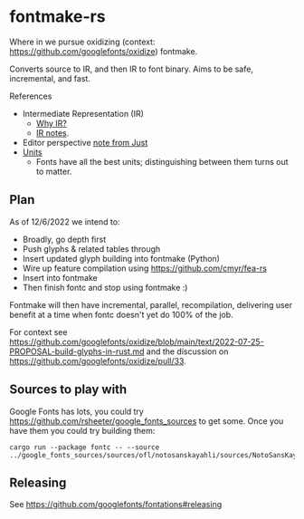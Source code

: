 # fontmake-rs
Where in we pursue oxidizing (context: https://github.com/googlefonts/oxidize) fontmake.

Converts source to IR, and then IR to font binary. Aims to be safe, incremental, and fast.

References

   * Intermediate Representation (IR)
      * [Why IR?](https://github.com/googlefonts/oxidize/blob/main/text/2022-11-14-why-ir.md)
      * [IR notes](https://github.com/googlefonts/oxidize/blob/main/text/2022-11-08-font-compiler-ir.md).
   * Editor perspective [note from Just](https://github.com/googlefonts/oxidize/issues/21)
   * [Units](resources/text/units.md)
      * Fonts have all the best units; distinguishing between them turns out to matter.

## Plan

As of 12/6/2022 we intend to:

* Broadly, go depth first
* Push glyphs & related tables through
* Insert updated glyph building into fontmake (Python)
* Wire up feature compilation using https://github.com/cmyr/fea-rs
* Insert into fontmake
* Then finish fontc and stop using fontmake :)

Fontmake will then have incremental, parallel, recompilation, delivering user benefit at a time when fontc doesn't yet do 100% of the job.

For context see https://github.com/googlefonts/oxidize/blob/main/text/2022-07-25-PROPOSAL-build-glyphs-in-rust.md and the discussion on https://github.com/googlefonts/oxidize/pull/33.

## Sources to play with

Google Fonts has lots, you could try https://github.com/rsheeter/google_fonts_sources to get some.
Once you have them you could try building them:

```shell
cargo run --package fontc -- --source ../google_fonts_sources/sources/ofl/notosanskayahli/sources/NotoSansKayahLi.designspace
```

## Releasing

See https://github.com/googlefonts/fontations#releasing
